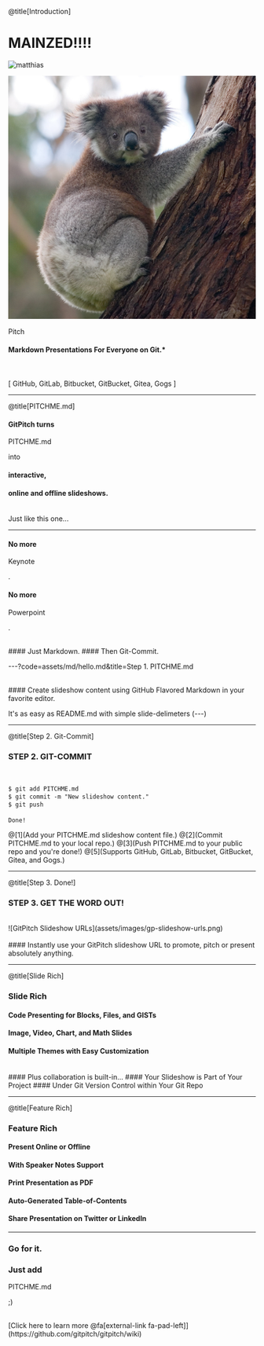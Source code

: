 @title[Introduction]

# MAINZED!!!!

![matthias](https://upload.wikimedia.org/wikipedia/commons/4/49/Koala_climbing_tree.jpg)

![test](pics/Koala_climbing_tree.jpg)

<span class="gold">Pitch

</span>

#### Markdown Presentations For Everyone on Git.\*

<br>
<br>
<span class="byline">[ GitHub, GitLab, Bitbucket, GitBucket, Gitea, Gogs ]</span>

---

@title[PITCHME.md]

#### GitPitch turns

<span class="gold">PITCHME.md

</span> into

#### interactive,

#### online and offline slideshows.

<br>
<span class="aside">Just like this one...</span>

---

#### No more

<span class="gray">Keynote

</span>.

#### No more

<span class="gray">Powerpoint

</span>.

<br>
#### Just <span class="gold">Markdown</span>.
#### Then <span class="gold">Git-Commit</span>.

---?code=assets/md/hello.md&title=Step 1. PITCHME.md

<br>
#### Create slideshow content using GitHub Flavored Markdown in your favorite editor.

<span class="aside">It's as easy as README.md with simple slide-delimeters
(---)</span>

---

@title[Step 2. Git-Commit]

### <span class="gold">STEP 2. GIT-COMMIT

</span>

<br>

```shell
$ git add PITCHME.md
$ git commit -m "New slideshow content."
$ git push

Done!
```

@[1](Add your PITCHME.md slideshow content file.) @[2](Commit PITCHME.md to your
local repo.) @[3](Push PITCHME.md to your public repo and you're done!)
@[5](Supports GitHub, GitLab, Bitbucket, GitBucket, Gitea, and Gogs.)

---

@title[Step 3. Done!]

### <span class="gold">STEP 3. GET THE WORD OUT!

</span>

<br>
![GitPitch Slideshow URLs](assets/images/gp-slideshow-urls.png)
<br>
<br>
#### Instantly use your GitPitch slideshow URL to promote, pitch or present absolutely anything.

---

@title[Slide Rich]

### <span class="gold">Slide Rich

</span>

#### Code Presenting for Blocks, Files, and GISTs

#### Image, Video, Chart, and Math Slides

#### Multiple Themes with Easy Customization

<br>
#### <span class="gold">Plus collaboration is built-in...</span>
#### Your Slideshow is Part of Your Project
#### Under Git Version Control within Your Git Repo

---

@title[Feature Rich]

### <span class="gold">Feature Rich

</span>

#### Present Online or Offline

#### With Speaker Notes Support

#### Print Presentation as PDF

#### Auto-Generated Table-of-Contents

#### Share Presentation on Twitter or LinkedIn

---

### Go for it.

### Just add

<span class="gold">PITCHME.md

</span> ;)

<br>
[Click here to learn more @fa[external-link fa-pad-left]](https://github.com/gitpitch/gitpitch/wiki)
